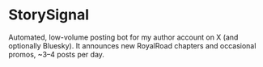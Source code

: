 # StorySignal
Automated, low-volume posting bot for my author account on X (and optionally Bluesky).   It announces new RoyalRoad chapters and occasional promos, ~3–4 posts per day.
